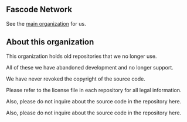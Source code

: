 ## Fascode Network
See the [main organization](https://github.com/FascodeNet) for us.

## About this organization
This organization holds old repositories that we no longer use.

All of these we have abandoned development and no longer support.

We have never revoked the copyright of the source code. 

Please refer to the license file in each repository for all legal information. 

Also, please do not inquire about the source code in the repository here.

Also, please do not inquire about the source code in the repository here.
